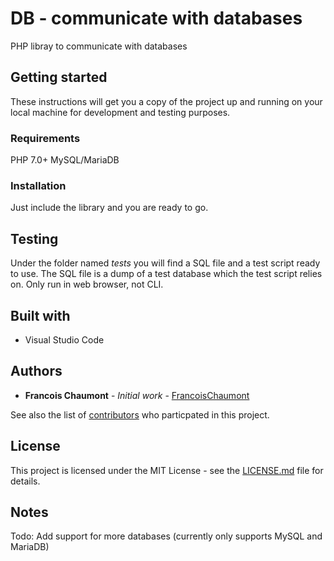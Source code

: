 # DB - communicate with databases
PHP libray to communicate with databases 

## Getting started
These instructions will get you a copy of the project up and running on your local machine for development and testing purposes.

### Requirements
PHP 7.0+
MySQL/MariaDB

### Installation
Just include the library and you are ready to go.

## Testing
Under the folder named *tests* you will find a SQL file and a test script ready to use.
The SQL file is a dump of a test database which the test script relies on.
Only run in web browser, not CLI.

## Built with
* Visual Studio Code

## Authors
* **Francois Chaumont** - *Initial work* - [FrancoisChaumont](https://github.com/FrancoisChaumont)

See also the list of [contributors](https://github.com/FrancoisChaumont/db/graphs/contributors) who particpated in this project.

## License
This project is licensed under the MIT License - see the [LICENSE.md](LICENSE.md) file for details.

## Notes
Todo: Add support for more databases (currently only supports MySQL and MariaDB)

